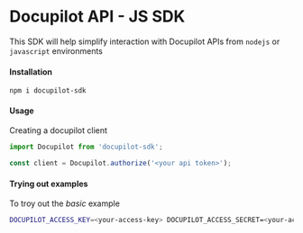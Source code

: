 # Docupilot API - JS SDK

This SDK will help simplify interaction with Docupilot
APIs from `nodejs` or `javascript` environments

#### Installation

`npm i docupilot-sdk`

#### Usage

Creating a docupilot client

```ts
import Docupilot from 'docupilot-sdk';

const client = Docupilot.authorize('<your api token>');
```

#### Trying out examples

To troy out the _basic_ example

```bash
DOCUPILOT_ACCESS_KEY=<your-access-key> DOCUPILOT_ACCESS_SECRET=<your-access-secret> ts-node basic.ts
```

